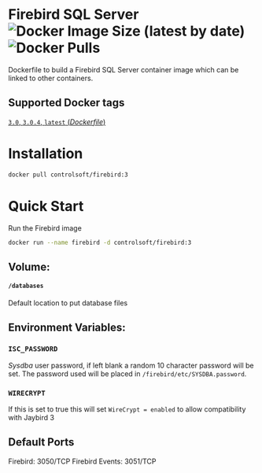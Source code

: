 
# Firebird SQL Server  ![Docker Image Size (latest by date)](https://img.shields.io/docker/image-size/controlsoft/firebird?color=%231ed760) ![Docker Pulls](https://img.shields.io/docker/pulls/controlsoft/firebird)
Dockerfile to build a Firebird SQL Server container image which can be linked to other containers.

## Supported Docker tags

[`3.0`, `3.0.4`, `latest` (*Dockerfile*)](https://github.com/ControlSoft-Labs/firebird-docker/blob/master/Dockerfile)

# Installation

```bash
docker pull controlsoft/firebird:3
```
# Quick Start

Run the Firebird image

```bash
docker run --name firebird -d controlsoft/firebird:3
```

## Volume:

#### `/databases`
Default location to put database files

## Environment Variables:

### `ISC_PASSWORD`
*Sysdba* user password, if left blank a random 10 character password will be set.
The password used will be placed in `/firebird/etc/SYSDBA.password`.

### `WIRECRYPT`

If this is set to true this will set `WireCrypt = enabled` to allow compatibility with Jaybird 3

## Default Ports

Firebird: 3050/TCP
Firebird Events: 3051/TCP
